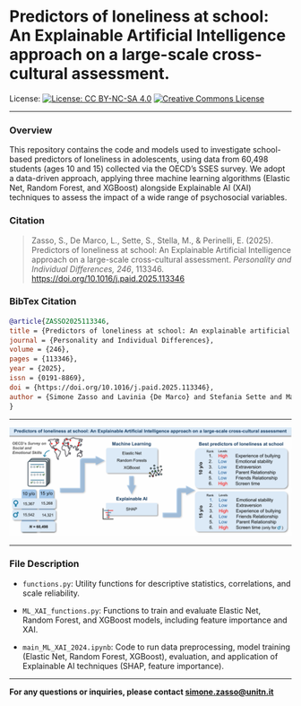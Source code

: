 # Predictors of loneliness at school: An Explainable Artificial Intelligence approach on a large-scale cross-cultural assessment.



License: [![License: CC BY-NC-SA 4.0](https://img.shields.io/badge/License-CC%20BY--NC--SA%204.0-lightgrey.svg)](https://creativecommons.org/licenses/by-nc-sa/4.0/) [![Creative Commons License](https://licensebuttons.net/l/by-nc-sa/4.0/88x31.png)](https://creativecommons.org/licenses/by-nc-sa/4.0/)


------------------------------------------------------------------------

### Overview


This repository contains the code and models used to investigate school-based predictors of loneliness in adolescents, using data from 60,498 students
(ages 10 and 15) collected via the OECD’s SSES survey. We adopt a data-driven approach, applying three machine learning algorithms (Elastic Net,
Random Forest, and XGBoost)
alongside Explainable AI (XAI) techniques to assess the impact of a wide range of psychosocial variables.

### Citation

> Zasso, S., De Marco, L., Sette, S., Stella, M., & Perinelli, E. (2025). Predictors of loneliness at school: An Explainable Artificial Intelligence approach on a large-scale cross-cultural assessment. _Personality and Individual Differences, 246_, 113346. https://doi.org/10.1016/j.paid.2025.113346


### BibTex Citation

```bibtex
@article{ZASSO2025113346,
title = {Predictors of loneliness at school: An explainable artificial intelligence approach on a large-scale cross-cultural assessment},
journal = {Personality and Individual Differences},
volume = {246},
pages = {113346},
year = {2025},
issn = {0191-8869},
doi = {https://doi.org/10.1016/j.paid.2025.113346},
author = {Simone Zasso and Lavinia {De Marco} and Stefania Sette and Massimo Stella and Enrico Perinelli}
}
```

------------------------------------------------------------------------


![](graphical_abstract.png)


------------------------------------------------------------------------

### File Description

- `functions.py`: Utility functions for descriptive statistics, correlations, and scale reliability.


- `ML_XAI_functions.py`: Functions to train and evaluate Elastic Net, Random Forest, and XGBoost models, including feature importance and XAI.

- `main_ML_XAI_2024.ipynb`: Code to run data preprocessing, model training (Elastic Net, Random Forest, XGBoost), evaluation, 
and application of Explainable AI techniques (SHAP, feature importance).

------------------------------------------------------------------------



**For any questions or inquiries, please contact simone.zasso@unitn.it**


